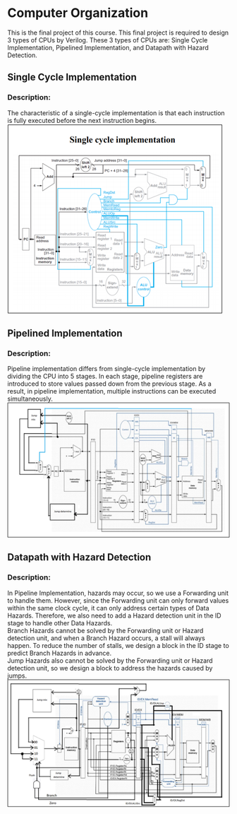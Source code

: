 # Computer Organization
This is the final project of this course. This final project is required to design 3 types of CPUs by Verilog.
These 3 types of CPUs are: Single Cycle Implementation, Pipelined Implementation, and Datapath with Hazard Detection.

## Single Cycle Implementation
### Description:
The characteristic of a single-cycle implementation is that each instruction is fully executed before the next instruction begins.  
![Single Cycle Implementation](https://github.com/TzuHsiang417/Computer-Organization/blob/main/picture/Single%20Cycle%20Implementation.png)

## Pipelined Implementation
### Description:
Pipeline implementation differs from single-cycle implementation by dividing the CPU into 5 stages. In each stage, pipeline registers are introduced to store values passed down from the previous stage. As a result, in pipeline implementation, multiple instructions can be executed simultaneously.  
![Pipelined Implementation](https://github.com/TzuHsiang417/Computer-Organization/blob/main/picture/Pipelined%20Implementation.png)

## Datapath with Hazard Detection
### Description:
In Pipeline Implementation, hazards may occur, so we use a Forwarding unit to handle them. However, since the Forwarding unit can only forward values within the same clock cycle, it can only address certain types of Data Hazards. Therefore, we also need to add a Hazard detection unit in the ID stage to handle other Data Hazards.  
Branch Hazards cannot be solved by the Forwarding unit or Hazard detection unit, and when a Branch Hazard occurs, a stall will always happen. To reduce the number of stalls, we design a block in the ID stage to predict Branch Hazards in advance.  
Jump Hazards also cannot be solved by the Forwarding unit or Hazard detection unit, so we design a block to address the hazards caused by jumps.  
![Datapath with Hazard Detection](https://github.com/TzuHsiang417/Computer-Organization/blob/main/picture/Datapath%20with%20Hazard%20Detection.png)
